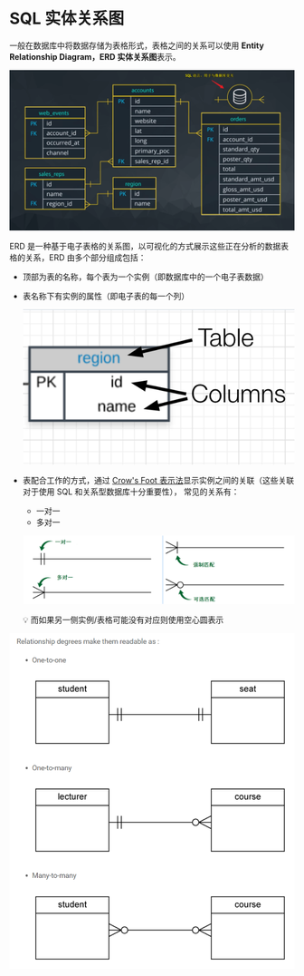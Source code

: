# SQL 实体关系图

一般在数据库中将数据存储为表格形式，表格之间的关系可以使用 **Entity Relationship Diagram，ERD 实体关系图**表示。

![ERD](./images/20200518090949701_16342.png)

ERD 是一种基于电子表格的关系图，以可视化的方式展示这些正在分析的数据表格的关系，ERD 由多个部分组成包括：

* 顶部为表的名称，每个表为一个实例（即数据库中的一个电子表数据）
* 表名称下有实例的属性（即电子表的每一个列）

    ![实例](./images/1537775842_23692.png)

* 表配合工作的方式，通过 [Crow's Foot 表示法](http://www.vertabelo.com/blog/technical-articles/crow-s-foot-notation)显示实例之间的关联（这些关联对于使用 SQL 和关系型数据库十分重要性）， 常见的关系有：

    * 一对一
    * 多对一

    ![relationship](./images/20200605174919930_5023.png)

    :bulb: 而如果另一侧实例/表格可能没有对应则使用空心圆表示

![示例](./images/20200605175205631_9752.png)